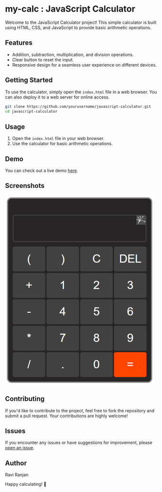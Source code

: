 
# my-calc : JavaScript Calculator

Welcome to the JavaScript Calculator project! This simple calculator is built using HTML, CSS, and JavaScript to provide basic arithmetic operations.

## Features

- Addition, subtraction, multiplication, and division operations.
- Clear button to reset the input.
- Responsive design for a seamless user experience on different devices.

## Getting Started

To use the calculator, simply open the `index.html` file in a web browser. You can also deploy it to a web server for online access.

```bash
git clone https://github.com/yourusername/javascript-calculator.git
cd javascript-calculator
```

## Usage

1. Open the `index.html` file in your web browser.
2. Use the calculator for basic arithmetic operations.

## Demo

You can check out a live demo [here](https://raviranjan940.github.io/my-calc/).

## Screenshots

![image](https://github.com/raviranjan940/my-calc/blob/main/Screenshot%202023-11-17%20224840.png)

## Contributing

If you'd like to contribute to the project, feel free to fork the repository and submit a pull request. Your contributions are highly welcome!

## Issues

If you encounter any issues or have suggestions for improvement, please [open an issue]((https://github.com/raviranjan940/my-calc/issues)https://github.com/raviranjan940/my-calc/issues).

## Author
Ravi Ranjan

Happy calculating! 🧮
